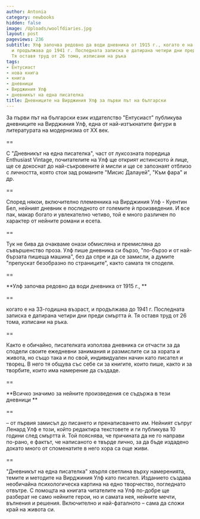 ```yaml
---
author: Antonia
category: newbooks
hidden: false
image: /Uploads/woolfdiaries.jpg
layout: post
pageviews: 236
subtitle: Улф започва редовно да води дневника от 1915 г., когато е на 33 години,
  и продължава до 1941 г. Последната записка е датирана четири дни преди смъртта ѝ.
  Тя оставя труд от 26 тома, изписани на ръка
tags:
- Ентусиаст
- нова книга
- книга
- дневници
- Вирджиния Улф
- дневникът на една писателка
title: Дневниците на Вирджиния Улф за първи път на български
---
```


За първи път на български език издателство "Ентусиаст" публикува дневниците на Вирджиния Улф, една от най-изтъкнатите фигури в литературата на модернизма от XX век. 

\==

С "Дневникът на една писателка", част от луксозната поредица Enthusiast Vintage, почитателите на Улф ще открият истинското ѝ лице, ще се докоснат до най-съкровените ѝ мисли и ще се запознаят отблизо с личността, която стои зад романите "Мисис Далауей", "Към фара" и др. 

\==

Според някои, включително племенника на Вирджиния Улф - Куентин Бел, нейният дневник е последното от големите ѝ произведения. И все пак, макар богато и увлекателно четиво, той е много различен по характер от нейните романи и есета. 

\==

Тук не бива да очакваме онази обмисляна и премисляна до съвършенство проза. Улф пише дневника си бързо, "по-бързо и от най-бързата пишеща машина", без да спре и да се замисли, а думите "препускат безобразно по страниците", както самата тя споделя.

\==

**Улф започва редовно да води дневника от 1915 г., **

\==

когато е на 33-годишна възраст, и продължава до 1941 г. Последната записка е датирана четири дни преди смъртта ѝ. Тя оставя труд от 26 тома, изписани на ръка. 

\==

Както е обичайно, писателката използва дневника си отчасти за да сподели своите ежедневни занимания и размислите си за хората и живота, но също така и по свой, индивидуален начин като писател и творец. В него тя общува със себе си за книгите, които пише, както и за творбите, които има намерение да създаде. 

\==

**Всичко значимо за нейните произведения се съдържа в тези дневници **

\==

– от първия замисъл до писането и пренаписването им. Нейният съпруг Ленард Улф е този, който редактира текстовете и ги публикува 10 години след смъртта ѝ. Той пояснява, че причината да не го направи по-рано, е фактът, че написаното е твърде лично, за да бъде издадено докато много от споменатите в него хора са още живи.

\==

"Дневникът на една писателка" хвърля светлина върху намеренията, темите и методите на Вирджиния Улф като писател. Изданието създава необичайна психологическа картина на едно творчество, погледнато отвътре. С помощта на книгата читателите на Улф по-добре ще разберат не само нейните герои, но и самата нея, нейните мечти, вълнения и решения. Включително и най-фаталното – сама да сложи край на живота си.